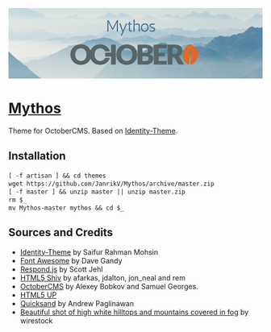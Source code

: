 ![Mythos OctoberCMS](https://raw.githubusercontent.com/JanrikV/Mythos/master/assets/images/mythos.png)


# [Mythos](https://github.com/JanrikV/Mythos) #

Theme for OctoberCMS. Based on [Identity-Theme](https://github.com/SaifurRahmanMohsin/Identity-Theme). 

## Installation

```
[ -f artisan ] && cd themes
wget https://github.com/JanrikV/Mythos/archive/master.zip
[ -f master ] && unzip master || unzip master.zip
rm $_
mv Mythos-master mythos && cd $_
```


## Sources and Credits

- [Identity-Theme](https://github.com/SaifurRahmanMohsin/Identity-Theme) by Saifur Rahman Mohsin
- [Font Awesome](http://fontawesome.io/) by Dave Gandy
- [Respond.js](http://j.mp/respondjs) by Scott Jehl
- [HTML5 Shiv](https://github.com/aFarkas/html5shiv) by afarkas, jdalton, jon_neal and rem
- [OctoberCMS](http://octobercms.com) by Alexey Bobkov and Samuel Georges.
- [HTML5 UP](http://html5up.net/uploads/demos/identity)
- [Quicksand](https://github.com/andrew-paglinawan/QuicksandFamily) by Andrew Paglinawan
- [Beautiful shot of high white hilltops and mountains covered in fog](https://www.freepik.com/free-photo/beautiful-shot-high-white-hilltops-mountains-covered-fog_7629796.htm) by wirestock
  
